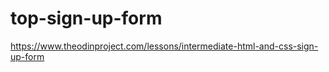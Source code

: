 # top-sign-up-form


https://www.theodinproject.com/lessons/intermediate-html-and-css-sign-up-form

